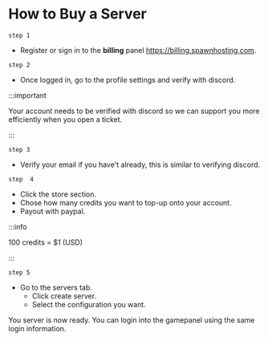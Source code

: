 # How to Buy a Server

``step 1``

- Register or sign in to the **billing** panel https://billing.spawnhosting,com.

``step 2``
 
 - Once logged in, go to the profile settings and verify with discord.

:::important

Your account needs to be verified with discord so we can support you more efficiently when you open a ticket.

:::

``step 3``
- Verify your email if you have't already, this is similar to verifying discord.

``step  4``

- Click the store section.
- Chose how many credits you want to top-up onto your account.
- Payout with paypal.

:::info

100 credits = $1 (USD)

:::

``step 5``

- Go to the servers tab.
    - Click create server.
    - Select the configuration you want.

You server is now ready. You can login into the gamepanel using the same login information.